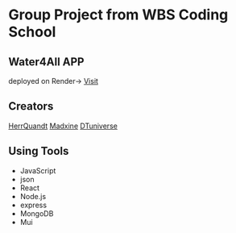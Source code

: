 # Group Project from WBS Coding School
 
## Water4All APP
deployed on Render→
[Visit](Url)

## Creators
[HerrQuandt](https://github.com/HerrQuandt)
[Madxine](https://github.com/Madxine)
[DTuniverse](https://github.com/DTuniverse)


## Using Tools
- JavaScript
- json
- React
- Node.js
- express
- MongoDB
- Mui
